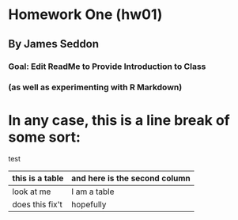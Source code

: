 # Homework One (hw01)  
## By James Seddon  

### Goal: Edit ReadMe to Provide Introduction to Class
### (as well as experimenting with R Markdown)  

# In any case, this is a line break of some sort:

test  


| this is a table | and here is the second column |
|----|----|
| look at me      | I am a table |
| does this fix't | hopefully |